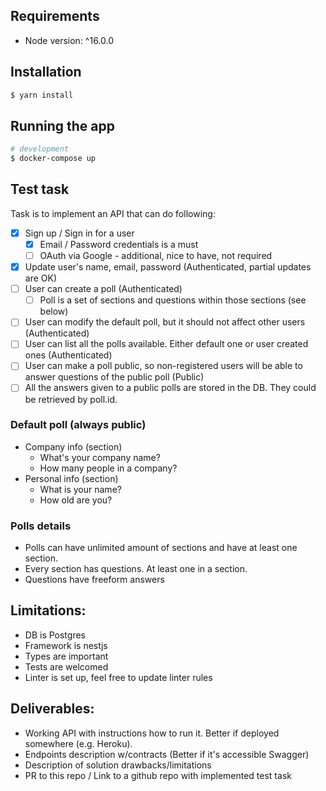## Requirements
* Node version: ^16.0.0

## Installation

```bash
$ yarn install
```

## Running the app

```bash
# development
$ docker-compose up
```

## Test task
Task is to implement an API that can do following:
- [x] Sign up / Sign in for a user
  - [x] Email / Password credentials is a must
  - [ ] OAuth via Google - additional, nice to have, not required
- [x] Update user's name, email, password (Authenticated, partial updates are OK)
- [ ] User can create a poll (Authenticated)
  - [ ] Poll is a set of sections and questions within those sections (see below)
- [ ] User can modify the default poll, but it should not affect other users (Authenticated)
- [ ] User can list all the polls available. Either default one or user created ones (Authenticated)
- [ ] User can make a poll public, so non-registered users will be able to answer questions of the public poll (Public)
- [ ] All the answers given to a public polls are stored in the DB. They could be retrieved by poll.id.

### Default poll (always public)
* Company info (section)
  * What's your company name?
  * How many people in a company?
* Personal info (section)
  * What is your name?
  * How old are you?

### Polls details
* Polls can have unlimited amount of sections and have at least one section. 
* Every section has questions. At least one in a section.
* Questions have freeform answers

## Limitations:
* DB is Postgres
* Framework is nestjs
* Types are important
* Tests are welcomed
* Linter is set up, feel free to update linter rules

## Deliverables:
* Working API with instructions how to run it. Better if deployed somewhere (e.g. Heroku).
* Endpoints description w/contracts (Better if it's accessible Swagger)
* Description of solution drawbacks/limitations
* PR to this repo / Link to a github repo with implemented test task
